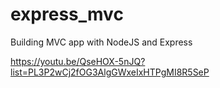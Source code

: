 # express_mvc
Building MVC app with NodeJS and Express

https://youtu.be/QseHOX-5nJQ?list=PL3P2wCj2fOG3AlgGWxeIxHTPgMI8R5SeP
